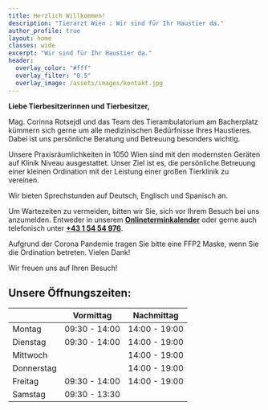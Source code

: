 ```yaml
---
title: Herzlich Willkommen!
description: "Tierarzt Wien : Wir sind für Ihr Haustier da."
author_profile: true
layout: home
classes: wide
excerpt: "Wir sind für Ihr Haustier da."
header:
  overlay_color: "#fff"
  overlay_filter: "0.5"
  overlay_image: /assets/images/kontakt.jpg
---
```


**Liebe Tierbesitzerinnen und Tierbesitzer,**  

Mag. Corinna Rotsejdl und das Team des Tierambulatorium am Bacherplatz kümmern sich gerne um alle medizinischen Bedürfnisse Ihres Haustieres. Dabei ist uns persönliche Beratung und Betreuung besonders wichtig.

Unsere Praxisräumlichkeiten in 1050 Wien sind mit den modernsten Geräten auf Klinik Niveau ausgestattet. Unser Ziel ist es, die persönliche Betreuung einer kleinen Ordination mit der Leistung einer großen Tierklinik zu vereinen.

Wir bieten Sprechstunden auf Deutsch, Englisch und Spanisch an.

Um Wartezeiten zu vermeiden, bitten wir Sie, sich vor Ihrem Besuch bei uns anzumelden. Entweder in unserem <b>[Onlineterminkalender](/buchungstool/)</b> oder gerne auch telefonisch unter <b><a href="tel:+43 1 54 54 976">+43 1 54 54 976</a></b>.

Aufgrund der Corona Pandemie tragen Sie bitte eine FFP2 Maske, wenn Sie die Ordination betreten. Vielen Dank!

Wir freuen uns auf Ihren Besuch!

## Unsere Öffnungszeiten:

|  | Vormittag | Nachmittag |
|-------|--------|---------|
| Montag | 09:30 - 14:00 | 14:00 - 19:00 |
| Dienstag | 09:30 - 14:00 | 14:00 - 19:00 |
| Mittwoch | | 14:00 - 19:00 |
| Donnerstag | | 14:00 - 19:00 |
| Freitag | 09:30 - 14:00 | 14:00 - 19:00 |
| Samstag | 09:30 - 13:30 |  | 

